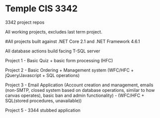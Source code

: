 # Temple CIS 3342
3342 project repos

All working projects, excludes last term project.

#All projects built against .NET Core 2.1 and .NET Framework 4.6.1

All database actions build facing T-SQL server

Project 1 - Basic Quiz + basic form processing (HFC)

Project 2 - Basic Ordering + Management system (WFC/HFC + jQuery/Javascript + SQL operations)

Project 3 - Email Application (Account creation and management, emails (non-SMTP, closed system based on database operations, similar to how canvas operates), basic ban and admin functionality) - (WFC/HFC + SQL(stored procedures, unavailable))

Project 5 - 3344 stubbed application
